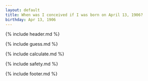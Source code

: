 ```yaml
---
layout: default
title: When was I conceived if I was born on April 13, 1906?
birthday: Apr 13, 1906
---
```


{% include header.md %}

{% include guess.md %}

{% include calculate.md %}

{% include safety.md %}

{% include footer.md %}



